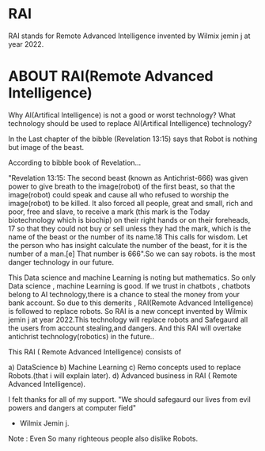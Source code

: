 # RAI
 RAI  stands  for  Remote Advanced Intelligence invented by Wilmix jemin j at year 2022.

 

ABOUT RAI(Remote Advanced Intelligence) 
======================================== 

Why AI(Artifical Intelligence) is not a good or worst technology? What technology should be used to replace AI(Artifical Intelligence) technology?

In the Last chapter of  the  bibble (Revelation 13:15) says
that Robot is  nothing but image of the beast. 

According to bibble book of Revelation...

"Revelation 13:15: The second beast (known as Antichrist-666) was given power to give breath to the image(robot)  of the first beast,
 so that the image(robot)  could speak and cause all who refused to worship the image(robot) to be killed. 
It also forced all people, great and small, rich and poor, free and slave, to receive a mark (this mark is the Today biotechnology which is biochip)
 on their right hands or on their foreheads,  17 so that they could not buy or sell unless they had the mark, 
 which is the name of the beast or the number of its name.18 This calls for wisdom. Let the person who has insight calculate the number of the beast, 
 for it is the number of a man.[e] That number is 666".So we can say robots.
 is the most danger technology in our future. 
 
 This Data science and  machine Learning is noting  but mathematics.
 So only Data science , machine Learning is  good. If we trust in chatbots , chatbots belong to AI technology,there
 is  a chance to  steal the money from your bank account. So due to this demerits ,
 RAI(Remote Advanced Intelligence) is  followed to replace robots.
 So RAI is a new concept invented by Wilmix jemin j at year 2022.This technology will replace
robots and Safegaurd all the users from account stealing,and dangers.
 And this RAI will overtake antichrist technology(robotics) in the future..
 
 
 This RAI ( Remote Advanced Intelligence) consists of
 
 a) DataScience
 b) Machine Learning
 c) Remo concepts used to replace Robots.(that i will explain later).
 d) Advanced business in RAI ( Remote Advanced Intelligence).
 
 I felt thanks for all of my support.
 "We should safegaurd our lives from evil powers and dangers at computer field"
 - Wilmix Jemin j.
 
 Note : Even So many righteous people also dislike Robots.
 
